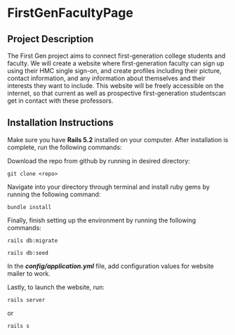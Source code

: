 # FirstGenFacultyPage

## Project Description
The First Gen project aims to connect first-generation college students and faculty. We will create a website where first-generation faculty can sign up using their HMC single sign-on, and create profiles including their picture, contact information, and any information about themselves and their interests they want to include. This website will be freely accessible on the internet, so that current as well as prospective first-generation studentscan get in contact with these professors.

## Installation Instructions
Make sure you have **Rails 5.2** installed on your computer. After installation is complete, run the following commands:

Download the repo from github by running in desired directory:
```
git clone <repo>
```
Navigate into your directory through terminal and install ruby gems by running the following command:
```
bundle install
```
Finally, finish setting up the environment by running the following commands:
```
rails db:migrate
```
```
rails db:seed
```
In the ***config/application.yml*** file, add configuration values for website mailer to work. 

Lastly, to launch the website, run:
```
rails server 
```
or
```
rails s 
```

